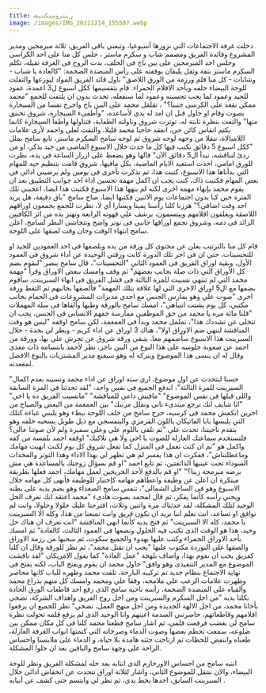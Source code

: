 ```yaml
---
title: ريتروسبكتيف
image: /images/IMG_20211214_155507.webp
---
```

دخلت غرفة الاجتماعات التي نزورها أسبوعيا، وتبعني باقى الفريق، ثلاثة مبرمجين ومدير المشروع وقائدة الفريق ومصمم شاب و سكرم ماستر ، جلس كل منا على احد الكراسى وجلس احد المبرمجين على بين باج فى الخلف، بدت الروح فى الغرفة ثقيلة، تكلم السكرم ماستر بثقة وثقل يليقان بوقفته على رأس المنضدة الضخمة: "كالعادة يا شباب - وشابات - كل منا قلم ورزمة من الورق اللاصق" ناول قائد الفريق المواد ليوزعها والتفلت للوحة البيضاء خلفه وبأحد الاقلام الحمراء. قام بتقسيمها ككل اسبوع ل3 اعمدة، عمود للجيد وعمود لما يجب تحسينه وعمود لما سنفعله، تحدث بدون ان يلتفت للجمع "محمد ممكن تقعد على الكرسى جنبنا؟" ، تقلقل محمد على البين باج واخرج نفسا من السيجارة بصوت وقام او حاول قبل ان امد له يدي لأساعده، "وأطفىء السيجارة، شروق تختنق منها" والتفت بنظرة ثابتة له، توترت شروق وناولته الطفاية، فتناولها واطفأ السيجارة كانما يكتم انفاس كائن حي، انعقد حاجبا محمد قليلا، والتفت لعلى واحمد لأرى علامات اللامبالاة، تنقلا من وجهه لوجه شروق ثم لوجه سامح السكرم ماستر، تابع سامح بملل "ككل اسبوع 5 دقائق نكتب فيها كل ما حدث خلال الاسبوع الماضى من جيد يذكر، او من ردئ لنناقشه، تبدأ ال5 دقائق الآن" قالها وهو يضغط على ازرار الساعة فى يده، نظرت للورق امامي، اخذت استعيد الايام الماضية، بكل مافيها، شروق قامت بتنظيم جيد للمهام التي بدأناها هذا الاسبوع، كتبت هذا، ثم تذكرت تأخرى فى يومين ولم يرضيني ادائى فى بعض المهام فكتبت ذاك، كنت يجب ان اكمل مهمة تحسين اداء احد جوانب التطبيق بعد ان يقوم محمد يإنهاء مهمة اخرى لكنه لم ينهها هذا الاسبوع فكتبت هذا ايضا، اعجبني تلك الفترة حين كنا بدون اجتماعات يوم الاثنين فكتبها ايضا، صاح سامح "باق دقيقة، هل يريد احد وقت اضافى؟" هززنا كلنا رأسنا يمينا ويسارا أي لا، نظرت للجمع يجمعون اوراقهم اللاصقة ويغلقون اقلامهم ويبتسمون، يرشف علي قهوته الرابعة وتهتز يده من اثر الكافيين الزائد فى دمه، وشروق تجمع اوراقها جانبي فى توتر واضح وتتحاشى النظر لسامح، اعلن سامح انتهاء الوقت وحان وقت لصقها على اللوحة.

قام كل منا بالترتيب يعلن عن محتوى كل ورقة من يده ويلصقها فى احد العمودين للجيد او للتحسينات، حتي ان فى اخر تلك الدورة كانت ورقتي الوحيدة عن أداء شروق فى العمود الأول، وبقية اوراق الفريق فى العمود الثاني "التحسينات"، قال سامح بنصر "لنقوم بضم كل الأوراق التي ذات صلة بجانب بعضهم" ثم وقف وامسك ببعض الاوراق وقرأ "مهمة محمد التي لم تنتهي تسببت للمرة الثالثة فى فشل الفريق فى انهاء السبرينت. سأقوم بضمها مع ال5 اوراق الاخرى التي لها علاقة بتلك المهمة" فألصقها بجانبهم ثم التقط ورقة اخرى "صوت علي وهو يمارس الجنس مع احدي مديرات المشروعات فى الحمام بجانب مكتبي، كل يوم يشتت انتباهي"، امسك سامح بالورقة وطيها وألقاها فى سلة المهملات "قلنا مائة مرة يا محمد من حق الموظفين ممارسة حقهم الانساني فى الجنس، يجب ان تتخلى عن تشددك هذا"، تململ محمد وبدأ فى الغمغمة، لكن سامح اوقفه "ليس هو وقت المناقشة لننهي ضم الاوراق اولا"، هناك 3 اوراق عن اداء كريم - ونظر لي بحدة - خلال السبرينت هذا الاسبوع سأضمهم معا، يتبقى ورقة شروق عن تحرش علي بها، وورقة من احمد عن صعوبة جلوسه على هذا النوع من البين باجز، نظر لأحمد بابتسامة ذات مغذى وقال له ان ينسى هذا الموضوع ويتركه له وهو سيقنع مدير المشتريات بالنوع الافضل لمقعدته.

"حسنا لنتحدث عن اول موضوع، اري ستة اوراق عن اداء محمد وتسببه بعدم اكمال السبرينت للمرة الثالثة"، اندفع الجميع فى نفس واحد، "لقد تحدثنا فى المرة السابقة واللى قبلها فى نفس الموضوع" "مافيش داعي للمناقشة" "ماتسيب الفريق ده يا اخي" "انا شايف انك ترجع مبتدىء تاني ونقلل مرتبك" بين الغمغمة من البعض والصياح من اخرين انكمش محمد فى كرسيه، خرج سامح من خلف اللوحة ببطء وهو يلبس عباءة كتلك التي يلبسها بابا الفاتيكان باللون القرمزي والبنفسجي مع ذيل طويل يسحبه خلفه وهو يتقدم ناحيتنا، تحدث علي "ثم تلقى باللوم علي وعلى سميرة ولم لأن صوتنا عالى؟ فلتستخدم سماعتك العازلة للصوت يا اخي ولا هي تلاكيك" اوقفه احمد بلمسة من كفه واكمل هو "ثم ان كنت تعمل فى المنزل كما تفعل شروق كل يوم لكنت انهيت مهامك وماعطلتناش"، ففكرت ان هذا يفسر لم هي تظهر لي بهذا الاداء وهذا التوتر والمخدات السوداء تحت عينيها الذائغتين، ثم تابع احمد "او قم بسؤال زوجتك بالمساعدة هي مش برضه مبرمجة زينا؟" "او قم بالدفع لأحد الخريجين لعمل مهامك، احمد فعلها بطريقة مبتكرة ان اعلن عن وظيفة واعطاهم مهامه كإختبار للوظيفة فأنهى كل مهامه خلال الاسبوع وهو فى الساحل الشمالى"، تنفس سامح الصعداء وهو يضم يديه على بطنه ويحني رأسه كأنما يفكر، ثم قال لمحمد بصوت هادىء "محمد اعتقد انك تعرف الحل الوحيد لتلك المشكلة، لقد حدثناك مرة واثنين وثلاث، اقترحنا عليك حلولا وحلولا، وانت لم توافق او تساعد، انت تعلم اننا نريد ان نكون فريق وانت تمنعنا من هذا، وكله الا السبرينت يا محمد، كله الا السبرينت" ثم فتح يديه كأنما انهي المناقشة "انت تعرف ان هناك حل وحيد، هذا هو الوقت الذى نكتب فيه الحلول ونضعها فى العمود الثالث، كالعادة" ثم امسك بأحد الاوراق الحمراء وكتب عليها بهدوء والجميع سكوت، ثم سحبها من رزمة الاوراق والصقها على البوردة مكتوب عليها "يجب ان نقتل محمد"، ثم نظر للورقة وقال ان كلنا كفريق يجب ان نقوم بهذا، واضاف بلهجة "عمل العادة" كما يقول الامريكان "لقد ناقشت الموضوع مع المدير التنفيذى وهو وافق" حاول محمد ان يقوم ويفتح الباب، لكنه يفتح فى نهاية الاجتماع بنظام جديد تم تركيبه البارحة، تلفت محمد وظهره للباب كانها محاصر وظهرت علامات الرعب على ملامحه، وقفا علي ومحمد وامسك كل منهم بذراع محمد وألقياه على المنضدة الضخمة، رأسه ناحية سامح الذى رفع احد قاطعات الورق الحادة بكلتا يديه "من اجل السكرم والسبرينت ومن اجل روح الفريق واهداف الشركة، نضحي بأخانا محمد، من اجل الالهة الجديدة ومن اجل منهج العمل، نضحي" نظر للجميع ان يرفعوا اقلامهم وقاطعاتهم، حاصرتني الصدمة اعينهم وانا الوحيد الذى لم يرفع قلمه تحولت نظرة سامح لي بغضب فرفعت قلمي، ثم اشار سامح فطعنا محمد كلنا فى كل مكان ممكن بين ضلوعه، سمعت تحطم بعضها وصوت الدماء وصرخاته التي كتمتها ابواب الغرفة العازلة، طعناه وانتفض للحظات ثم ارتاحت جثته هامدة بلا حياة، و الدماء على ملابسنا واحساس الراحة على وجهة سامح والباقين بعد ان حلوا المشكلة.

انتبه سامح من احساس الاورجازم الذى انتابه بعد حله لمشكلة الفريق ونظر للوحة البيضاء، والان ننتقل للموضوع الثاني، واشار لثلاثة اوراق تتحدث عن انخفاض ادائى خلال السبرينت السابق، احدها بخط يدي، ثم نظر لي وابتسم حتى كشف عن أنيابه .
